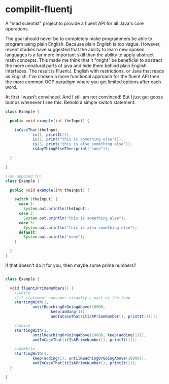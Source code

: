 # compilit-fluentj

A "mad scientist" project to provide a fluent API for all Java's core operations.

The goal should never be to completely make programmers be able to program using plain English. Because plain English is
too vague. However, recent studies have suggested that the ability to learn new spoken languages is a far more important
skill than the ability to apply abstract math concepts. This made me think that it "might" be beneficial to abstract the
more unnatural parts of java
and hide them behind plain English interfaces. The result is FluentJ. English with restrictions, or Java that reads as
English. I've chosen a more functional approach for the fluent API then the more common OOP paradigm where you get
limited options after each word.

At first I wasn't convinced. And I still am not convinced! But I just get goose bumps whenever I see this. Behold a
simple switch statement:

```java
class Example {

  public void example(int theInput) {

    inCaseThat(theInput,
            is(1, printIt()),
            is(2, print("this is something else"))),
            is(3, print("this is also something else")),
            isAnyThingElseThen(print("none"));

  }

}

//as opposed to:
class Example {

  public void example(int theInput) {

    switch (theInput) {
      case 1:
        System.out.println(theInput);
      case 2:
        System.out.println("this is something else");
      case 3:
        System.out.println("this is also something else");
      default:
        System.out.println("none");
    }

  }
}

```

If that doesn't do it for you, then maybe some prime numbers?

```java

class Example {

  void fluentJPrimeNumbers() {
    //while
    //if-statement consumer visually a part of the loop
    startingWith(1,
            untilReachingOrGoingAbove(10000,
                    keep(adding(1)),
                    andInCaseThat(itIsAPrimeNumber(), printIt())));

    //while
    startingWith(1,
            untilReachingOrGoingAbove(10000, keep(adding(1))),
            andInCaseThat(itIsAPrimeNumber(), printIt()));

    //doWhile
    startingWith(1,
            keep(adding(1), untilReachingOrGoingAbove(10000)),
            andInCaseThat(itIsAPrimeNumber(), printIt()));
  }

}

```
